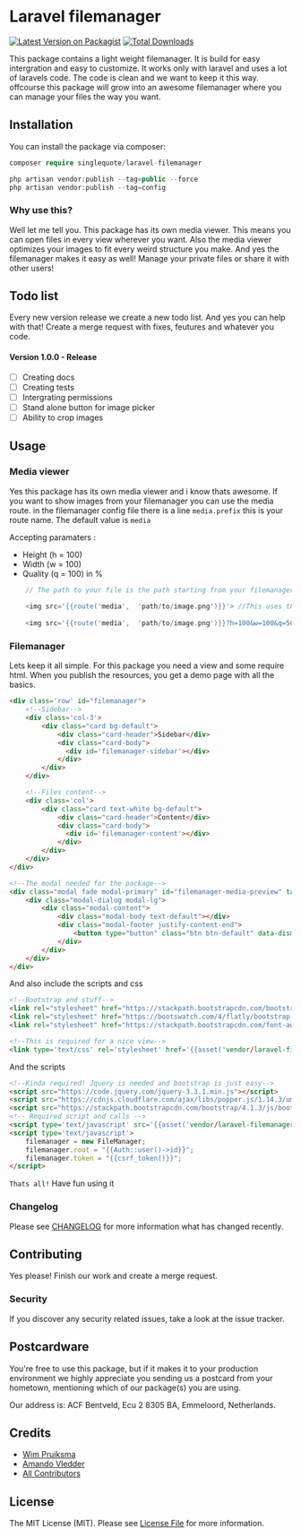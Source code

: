 # Laravel filemanager

[![Latest Version on Packagist](https://img.shields.io/packagist/v/singlequote/laravel-filemanager.svg?style=flat-square)](https://packagist.org/packages/acfbentveld/laravel-datatables)
[![Total Downloads](https://img.shields.io/packagist/dt/singlequote/laravel-filemanager.svg?style=flat-square)](https://packagist.org/packages/acfbentveld/laravel-datatables)

This package contains a light weight filemanager. It is build for easy intergration and easy to customize. It works only with laravel and uses a lot of laravels code. The code is clean and we want to keep it this way. offcourse this package will grow into an awesome filemanager where you can manage your files the way you want.

## Installation

You can install the package via composer:

```php
composer require singlequote/laravel-filemanager

php artisan vendor:publish --tag=public --force
php artisan vendor:publish --tag=config
```

### Why use this? 
Well let me tell you. This package has its own media viewer. This means you can open files in every view wherever you want. Also the media viewer optimizes your images to fit every weird structure you make. And yes the filemanager makes it easy as well! Manage your private files or share it with other users!

## Todo list
Every new version release we create a new todo list. And yes you can help with that! Create a merge request with fixes, feutures and whatever you code.
#### Version 1.0.0 - Release
- [ ] Creating docs
- [ ] Creating tests
- [ ] Intergrating permissions 
- [ ] Stand alone button for image picker
- [ ] Ability to crop images

## Usage

### Media viewer
Yes this package has its own media viewer and i know thats awesome. If you want to show images from your filemanager you can use the media route. in the  filemanager config file there is a line `media.prefix` this is your route name. The default value is `media`

Accepting paramaters :
* Height (h = 100)
* Width (w = 100)
* Quality (q = 100) in %

```php
    // The path to your file is the path starting from your filemanagers root 
    
    <img src='{{route('media',  'path/to/image.png')}}'> //This uses the original size and quality of the image
    
    <img src='{{route('media',  'path/to/image.png')}}?h=100&w=100&q=50'> //this creates a nice thumb image 100x100 with 50% of the quality. This is good for performance on big files
```

### Filemanager
Lets keep it all simple. For this package you need a view and some require html. When you publish the resources, you get a demo page with all the basics.
```html
<div class='row' id="filemanager">
    <!--Sidebar-->
    <div class='col-3'>
        <div class="card bg-default">
            <div class="card-header">Sidebar</div>
            <div class="card-body">
              <div id='filemanager-sidebar'></div>
            </div>
        </div>
    </div>

    <!--Files content-->
    <div class='col'>
        <div class="card text-white bg-default">
            <div class="card-header">Content</div>
            <div class="card-body">
              <div id='filemanager-content'></div>
            </div>
        </div>
    </div>
</div>

<!--The modal needed for the package-->
<div class="modal fade modal-primary" id="filemanager-media-preview" tabindex="-1" role="dialog" aria-labelledby="filemanager-media-preview">
    <div class="modal-dialog modal-lg">
        <div class="modal-content">
            <div class="modal-body text-default"></div>
            <div class="modal-footer justify-content-end">
                <button type="button" class="btn btn-default" data-dismiss="modal">Close</button>
            </div>
        </div>
    </div>
</div>
```
And also include the scripts and css
```html
<!--Bootstrap and stuff-->
<link rel="stylesheet" href="https://stackpath.bootstrapcdn.com/bootstrap/4.1.3/css/bootstrap.min.css">
<link rel="stylesheet" href="https://bootswatch.com/4/flatly/bootstrap.min.css">
<link rel="stylesheet" href="https://stackpath.bootstrapcdn.com/font-awesome/4.7.0/css/font-awesome.min.css">

<!--This is required for a nice view-->
<link type='text/css' rel='stylesheet' href='{{asset('vendor/laravel-filemanager/css/filemanager.css')}}' />
```
And the scripts
```html
<!--Kinda required! Jquery is needed and bootstrap is just easy-->
<script src="https://code.jquery.com/jquery-3.3.1.min.js"></script>
<script src="https://cdnjs.cloudflare.com/ajax/libs/popper.js/1.14.3/umd/popper.min.js"></script>
<script src="https://stackpath.bootstrapcdn.com/bootstrap/4.1.3/js/bootstrap.min.js"></script>
<!-- Required script and calls -->
<script type='text/javascript' src='{{asset('vendor/laravel-filemanager/js/filemanager.min.js')}}'></script>
<script type='text/javascript'>
    filemanager = new FileManager;
    filemanager.root = "{{Auth::user()->id}}";
    filemanager.token = "{{csrf_token()}}";
</script>
```
`Thats all!` Have fun using it



### Changelog

Please see [CHANGELOG](CHANGELOG.md) for more information what has changed recently.

## Contributing
Yes please! Finish our work and create a merge request.

### Security

If you discover any security related issues, take a look at the issue tracker.

## Postcardware

You're free to use this package, but if it makes it to your production environment we highly appreciate you sending us a postcard from your hometown, mentioning which of our package(s) you are using.

Our address is: ACF Bentveld, Ecu 2 8305 BA, Emmeloord, Netherlands.

## Credits

- [Wim Pruiksma](https://github.com/wimurk)
- [Amando Vledder](https://github.com/AmandoVledder)
- [All Contributors](../../contributors)

## License

The MIT License (MIT). Please see [License File](LICENSE.md) for more information.
